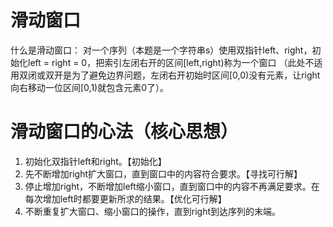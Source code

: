 # 滑动窗口
什么是滑动窗口：
对一个序列（本题是一个字符串s）使用双指针left、right，初始化left = right = 0，把索引左闭右开的区间[left,right)称为一个窗口
（此处不适用双闭或双开是为了避免边界问题，左闭右开初始时区间[0,0)没有元素，让right向右移动一位区间[0,1)就包含元素0了）。

# 滑动窗口的心法（核心思想）
1. 初始化双指针left和right。【初始化】
2. 先不断增加right扩大窗口，直到窗口中的内容符合要求。【寻找可行解】
3. 停止增加right，不断增加left缩小窗口，直到窗口中的内容不再满足要求。在每次增加left时都要更新所求的结果。【优化可行解】
4. 不断重复扩大窗口、缩小窗口的操作，直到right到达序列的末端。
